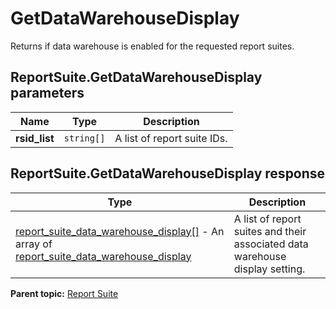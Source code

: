 # GetDataWarehouseDisplay

Returns if data warehouse is enabled for the requested report suites.

## ReportSuite.GetDataWarehouseDisplay parameters

|Name|Type|Description|
|----|----|-----------|
|**rsid_list** |`string[]` |A list of report suite IDs.|

## ReportSuite.GetDataWarehouseDisplay response

|Type|Description|
|----|-----------|
| [report_suite_data_warehouse_display[]](../../data_types/r_report_suite_data_warehouse_display_array.md#) - An array of [report_suite_data_warehouse_display](../../data_types/r_report_suite_data_warehouse_display.md#) |A list of report suites and their associated data warehouse display setting.|

**Parent topic:** [Report Suite](../../methods/report_suite/r_methods_reportsuite.md)

